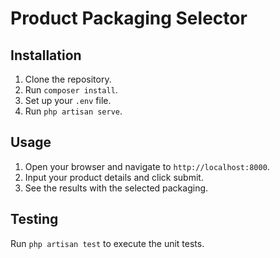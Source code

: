 # Product Packaging Selector

## Installation

1. Clone the repository.
2. Run `composer install`.
3. Set up your `.env` file.
4. Run `php artisan serve`.

## Usage

1. Open your browser and navigate to `http://localhost:8000`.
2. Input your product details and click submit.
3. See the results with the selected packaging.

## Testing

Run `php artisan test` to execute the unit tests.